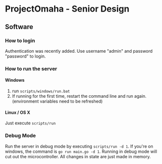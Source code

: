 # ProjectOmaha - Senior Design
## Software
### How to login
Authentication was recently added. Use username "admin" and password "password" to login.
### How to run the server
#### Windows
1. run `scripts/windows/run.bat`
2. If running for the first time, restart the command line and run again. (environment variables need to be refreshed)

#### Linux / OS X
Just execute `scripts/run`
### Debug Mode
Run the server in debug mode by executing `scripts/run -d 1`. If you're on windows, the command is `go run main.go -d 1`. Running in debug mode will cut out the microcontroller. All changes in state are just made in memory.
